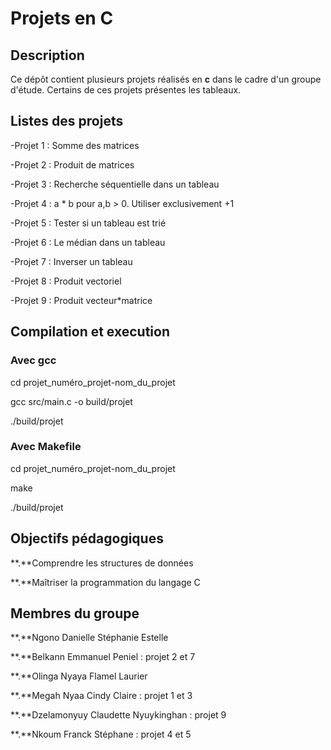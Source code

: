 # Projets en C 

## Description
Ce dépôt contient plusieurs projets réalisés en **c** dans le cadre d'un groupe d'étude.
Certains de ces projets présentes les tableaux.

## Listes des projets

-Projet 1 : Somme des matrices

-Projet 2 : Produit de matrices

-Projet 3 : Recherche séquentielle dans un tableau

-Projet 4 : a * b pour a,b > 0. Utiliser exclusivement +1

-Projet 5 : Tester si un tableau est trié

-Projet 6 : Le médian dans un tableau 

-Projet 7 : Inverser un tableau

-Projet 8 : Produit vectoriel

-Projet 9 : Produit vecteur*matrice

## Compilation et execution

### Avec gcc

cd projet_numéro_projet-nom_du_projet

gcc src/main.c -o build/projet

./build/projet

### Avec Makefile

cd projet_numéro_projet-nom_du_projet

make

./build/projet

## Objectifs pédagogiques

**.**Comprendre les structures de données

**.**Maîtriser la programmation du langage C

## Membres du groupe

**.**Ngono Danielle Stéphanie Estelle

**.**Belkann Emmanuel Peniel : projet 2 et 7

**.**Olinga Nyaya Flamel Laurier

**.**Megah Nyaa Cindy Claire : projet 1 et 3

**.**Dzelamonyuy Claudette Nyuykinghan : projet 9

**.**Nkoum Franck Stéphane : projet 4 et 5
